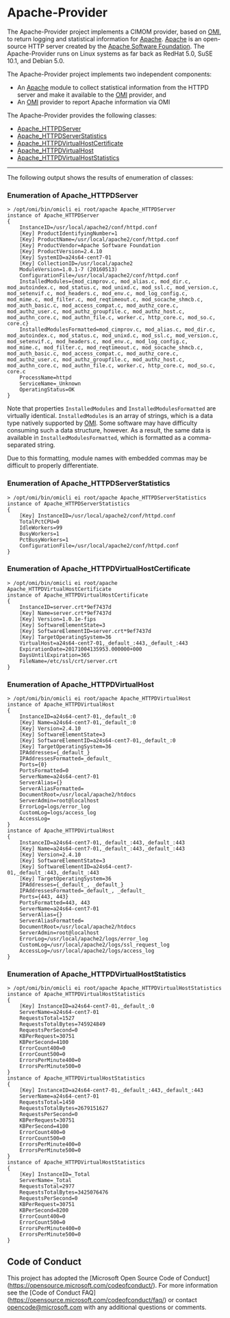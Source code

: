 # Apache-Provider

The Apache-Provider project implements a CIMOM provider, based on
[OMI][], to return logging and statistical information for
[Apache][]. [Apache][] is an open-source HTTP server created by the
[Apache Software Foundation][]. The Apache-Provider runs on Linux
systems as far back as RedHat 5.0, SuSE 10.1, and Debian 5.0.

[Apache]: https://httpd.apache.org
[Apache Software Foundation]: https://www.apache.org/foundation/how-it-works.html
[OMI]: https://github.com/Microsoft/omi

The Apache-Provider project implements two independent components:

- An [Apache][] module to collect statistical information from the
HTTPD server and make it available to the [OMI][] provider, and
- An [OMI][] provider to report Apache information via OMI

The Apache-Provider provides the following classes:

- [Apache_HTTPDServer](#enumeration-of-apache_httpdserver)
- [Apache_HTTPDServerStatistics](#enumeration-of-apache_httpdserverstatistics)
- [Apache_HTTPDVirtualHostCertificate](#enumeration-of-apache_httpdvirtualhostcertificate)
- [Apache_HTTPDVirtualHost](#enumeration-of-apache_httpdvirtualhost)
- [Apache_HTTPDVirtualHostStatistics](#enumeration-of-apache_httpdvirtualhoststatistics)

-----

The following output shows the results of enumeration of classes:


### Enumeration of Apache_HTTPDServer

```
> /opt/omi/bin/omicli ei root/apache Apache_HTTPDServer
instance of Apache_HTTPDServer
{
    InstanceID=/usr/local/apache2/conf/httpd.conf
    [Key] ProductIdentifyingNumber=1
    [Key] ProductName=/usr/local/apache2/conf/httpd.conf
    [Key] ProductVendor=Apache Software Foundation
    [Key] ProductVersion=2.4.10
    [Key] SystemID=a24s64-cent7-01
    [Key] CollectionID=/usr/local/apache2
    ModuleVersion=1.0.1-7 (20160513)
    ConfigurationFile=/usr/local/apache2/conf/httpd.conf
    InstalledModules={mod_cimprov.c, mod_alias.c, mod_dir.c, mod_autoindex.c, mod_status.c, mod_unixd.c, mod_ssl.c, mod_version.c, mod_setenvif.c, mod_headers.c, mod_env.c, mod_log_config.c, mod_mime.c, mod_filter.c, mod_reqtimeout.c, mod_socache_shmcb.c, mod_auth_basic.c, mod_access_compat.c, mod_authz_core.c, mod_authz_user.c, mod_authz_groupfile.c, mod_authz_host.c, mod_authn_core.c, mod_authn_file.c, worker.c, http_core.c, mod_so.c, core.c}
    InstalledModulesFormatted=mod_cimprov.c, mod_alias.c, mod_dir.c, mod_autoindex.c, mod_status.c, mod_unixd.c, mod_ssl.c, mod_version.c, mod_setenvif.c, mod_headers.c, mod_env.c, mod_log_config.c, mod_mime.c, mod_filter.c, mod_reqtimeout.c, mod_socache_shmcb.c, mod_auth_basic.c, mod_access_compat.c, mod_authz_core.c, mod_authz_user.c, mod_authz_groupfile.c, mod_authz_host.c, mod_authn_core.c, mod_authn_file.c, worker.c, http_core.c, mod_so.c, core.c
    ProcessName=httpd
    ServiceName=_Unknown
    OperatingStatus=OK
}
```

Note that properties `InstalledModules` and `InstalledModulesFormatted`
are virtually identical. `InstalledModules` is an array of strings, which
is a data type natively supported by [OMI][]. Some software may have
difficulty consuming such a data structure, however. As a result, the same
data is available in `InstalledModulesFormatted`, which is formatted as a
comma-separated string.

Due to this formatting, module names with embedded commas may be
difficult to properly differentiate.

### Enumeration of Apache_HTTPDServerStatistics

```
> /opt/omi/bin/omicli ei root/apache Apache_HTTPDServerStatistics
instance of Apache_HTTPDServerStatistics
{
    [Key] InstanceID=/usr/local/apache2/conf/httpd.conf
    TotalPctCPU=0
    IdleWorkers=99
    BusyWorkers=1
    PctBusyWorkers=1
    ConfigurationFile=/usr/local/apache2/conf/httpd.conf
}
```

### Enumeration of Apache_HTTPDVirtualHostCertificate

```
> /opt/omi/bin/omicli ei root/apache Apache_HTTPDVirtualHostCertificate
instance of Apache_HTTPDVirtualHostCertificate
{
    InstanceID=server.crt*9ef7437d
    [Key] Name=server.crt*9ef7437d
    [Key] Version=1.0.1e-fips
    [Key] SoftwareElementState=3
    [Key] SoftwareElementID=server.crt*9ef7437d
    [Key] TargetOperatingSystem=36
    VirtualHost=a24s64-cent7-01,_default_:443,_default_:443
    ExpirationDate=20171004135953.000000+000
    DaysUntilExpiration=365
    FileName=/etc/ssl/crt/server.crt
}
```

### Enumeration of Apache_HTTPDVirtualHost

```
> /opt/omi/bin/omicli ei root/apache Apache_HTTPDVirtualHost
instance of Apache_HTTPDVirtualHost
{
    InstanceID=a24s64-cent7-01,_default_:0
    [Key] Name=a24s64-cent7-01,_default_:0
    [Key] Version=2.4.10
    [Key] SoftwareElementState=3
    [Key] SoftwareElementID=a24s64-cent7-01,_default_:0
    [Key] TargetOperatingSystem=36
    IPAddresses={_default_}
    IPAddressesFormatted=_default_
    Ports={0}
    PortsFormatted=0
    ServerName=a24s64-cent7-01
    ServerAlias={}
    ServerAliasFormatted=
    DocumentRoot=/usr/local/apache2/htdocs
    ServerAdmin=root@localhost
    ErrorLog=logs/error_log
    CustomLog=logs/access_log
    AccessLog=
}
instance of Apache_HTTPDVirtualHost
{
    InstanceID=a24s64-cent7-01,_default_:443,_default_:443
    [Key] Name=a24s64-cent7-01,_default_:443,_default_:443
    [Key] Version=2.4.10
    [Key] SoftwareElementState=3
    [Key] SoftwareElementID=a24s64-cent7-01,_default_:443,_default_:443
    [Key] TargetOperatingSystem=36
    IPAddresses={_default_, _default_}
    IPAddressesFormatted=_default_, _default_
    Ports={443, 443}
    PortsFormatted=443, 443
    ServerName=a24s64-cent7-01
    ServerAlias={}
    ServerAliasFormatted=
    DocumentRoot=/usr/local/apache2/htdocs
    ServerAdmin=root@localhost
    ErrorLog=/usr/local/apache2/logs/error_log
    CustomLog=/usr/local/apache2/logs/ssl_request_log
    AccessLog=/usr/local/apache2/logs/access_log
}
```

### Enumeration of Apache_HTTPDVirtualHostStatistics

```
> /opt/omi/bin/omicli ei root/apache Apache_HTTPDVirtualHostStatistics
instance of Apache_HTTPDVirtualHostStatistics
{
    [Key] InstanceID=a24s64-cent7-01,_default_:0
    ServerName=a24s64-cent7-01
    RequestsTotal=1527
    RequestsTotalBytes=745924849
    RequestsPerSecond=0
    KBPerRequest=30751
    KBPerSecond=4100
    ErrorCount400=0
    ErrorCount500=0
    ErrorsPerMinute400=0
    ErrorsPerMinute500=0
}
instance of Apache_HTTPDVirtualHostStatistics
{
    [Key] InstanceID=a24s64-cent7-01,_default_:443,_default_:443
    ServerName=a24s64-cent7-01
    RequestsTotal=1450
    RequestsTotalBytes=2679151627
    RequestsPerSecond=0
    KBPerRequest=30751
    KBPerSecond=4100
    ErrorCount400=0
    ErrorCount500=0
    ErrorsPerMinute400=0
    ErrorsPerMinute500=0
}
instance of Apache_HTTPDVirtualHostStatistics
{
    [Key] InstanceID=_Total
    ServerName=_Total
    RequestsTotal=2977
    RequestsTotalBytes=3425076476
    RequestsPerSecond=0
    KBPerRequest=30751
    KBPerSecond=8200
    ErrorCount400=0
    ErrorCount500=0
    ErrorsPerMinute400=0
    ErrorsPerMinute500=0
}
```

## Code of Conduct

This project has adopted the [Microsoft Open Source Code of Conduct]
(https://opensource.microsoft.com/codeofconduct/).  For more
information see the [Code of Conduct FAQ]
(https://opensource.microsoft.com/codeofconduct/faq/) or contact
[opencode@microsoft.com](mailto:opencode@microsoft.com) with any
additional questions or comments.
